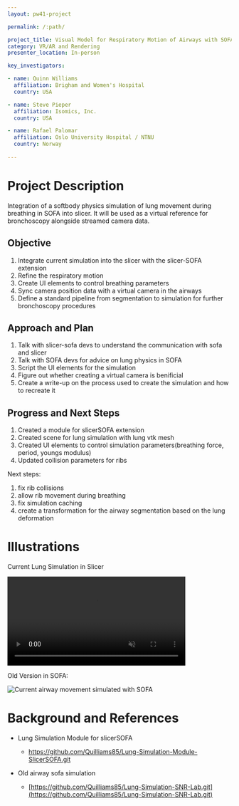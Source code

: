 ```yaml
---
layout: pw41-project

permalink: /:path/

project_title: Visual Model for Respiratory Motion of Airways with SOFA-Slicer
category: VR/AR and Rendering
presenter_location: In-person

key_investigators:

- name: Quinn Williams
  affiliation: Brigham and Women's Hospital
  country: USA

- name: Steve Pieper
  affiliation: Isomics, Inc.
  country: USA

- name: Rafael Palomar
  affiliation: Oslo University Hospital / NTNU
  country: Norway
  
---
```


# Project Description

<!-- Add a short paragraph describing the project. -->


Integration of a softbody physics simulation of lung movement during breathing in SOFA into slicer. It will be used as a virtual reference for bronchoscopy alongside streamed camera data.



## Objective

<!-- Describe here WHAT you would like to achieve (what you will have as end result). -->


1. Integrate current simulation into the slicer with the slicer-SOFA extension
2. Refine the respiratory motion
3. Create UI elements to control breathing parameters
4. Sync camera position data with a virtual camera in the airways
5. Define a standard pipeline from segmentation to simulation for further bronchoscopy procedures




## Approach and Plan

<!-- Describe here HOW you would like to achieve the objectives stated above. -->


1. Talk with slicer-sofa devs to understand the communication with sofa and slicer
2. Talk with SOFA devs for advice on lung physics in SOFA
3. Script the UI elements for the simulation
4. Figure out whether creating a virtual camera is benificial
5. Create a write-up on the process used to create the simulation and how to recreate it




## Progress and Next Steps

<!-- Update this section as you make progress, describing of what you have ACTUALLY DONE.
     If there are specific steps that you could not complete then you can describe them here, too. -->


1. Created a module for slicerSOFA extension
2. Created scene for lung simulation with lung vtk mesh
3. Created UI elements to control simulation parameters(breathing force, period, youngs modulus)
4. Updated collision parameters for ribs

Next steps:
1. fix rib collisions
2. allow rib movement during breathing
3. fix simulation caching
4. create a transformation for the airway segmentation based on the lung deformation




# Illustrations

<!-- Add pictures and links to videos that demonstrate what has been accomplished. -->

Current Lung Simulation in Slicer

<video
  controls muted
  src="https://github.com/NA-MIC/ProjectWeek/assets/63506358/14216829-f656-432d-a001-b0d52a27e386"
  style="max-height:640px; min-height: 200px">
</video>






Old Version in SOFA:

![Current airway movement simulated with SOFA](https://github.com/NA-MIC/ProjectWeek/assets/63506358/2e408192-19b0-477f-8939-5a102cd10cff)




# Background and References

<!-- If you developed any software, include link to the source code repository.
     If possible, also add links to sample data, and to any relevant publications. -->
- Lung Simulation Module for slicerSOFA
  - https://github.com/Quilliams85/Lung-Simulation-Module-SlicerSOFA.git
  
- Old airway sofa simulation
  - [https://github.com/Quilliams85/Lung-Simulation-SNR-Lab.git](https://github.com/Quilliams85/Lung-Simulation-SNR-Lab.git)
 


